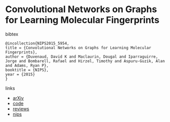 # Convolutional Networks on Graphs for Learning Molecular Fingerprints

bibtex
```
@incollection{NIPS2015_5954,
title = {Convolutional Networks on Graphs for Learning Molecular Fingerprints},
author = {Duvenaud, David K and Maclaurin, Dougal and Iparraguirre, Jorge and Bombarell, Rafael and Hirzel, Timothy and Aspuru-Guzik, Alan and Adams, Ryan P},
booktitle = {NIPS},
year = {2015}
}

```

links
- [arXiv](https://arxiv.org/abs/1509.09292)
- [code](https://github.com/HIPS/neural-fingerprint)
- [reviews](https://media.nips.cc/nipsbooks/nipspapers/paper_files/nips28/reviews/1321.html)
- [nips](https://papers.nips.cc/paper/5954-convolutional-networks-on-graphs-for-learning-molecular-fingerprints)

